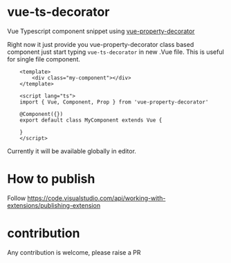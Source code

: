 # vue-ts-decorator
Vue Typescript component snippet using [vue-property-decorator](https://github.com/kaorun343/vue-property-decorator)

Right now it just provide you vue-property-decorator class based component just start typing `vue-ts-decorator` in new .Vue file. This is useful for single file component.

```
    <template>
        <div class="my-component"></div>
    </template>

    <script lang="ts">
    import { Vue, Component, Prop } from 'vue-property-decorator'

    @Component({})
    export default class MyComponent extends Vue {

    }
    </script>
```

Currently it will be available globally in editor.

# How to publish
Follow https://code.visualstudio.com/api/working-with-extensions/publishing-extension

# contribution
Any contribution is welcome, please raise a PR
